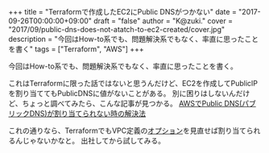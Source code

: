 +++
title = "Terraformで作成したEC2にPublic DNSがつかない"
date = "2017-09-26T00:00:00+09:00"
draft = "false"
author = "K@zuki."
cover = "2017/09/public-dns-does-not-atatch-to-ec2-created/cover.jpg"
description = "今回はHow-to系でも、問題解決系でもなく、率直に思ったことを書く"
tags = ["Terraform", "AWS"]
+++

今回はHow-to系でも、問題解決系でもなく、率直に思ったことを書く。

これはTerraformに限った話ではないと思うんだけど、EC2を作成してPublicIPを割り当ててもPublicDNSに値がないことがある。
別に困りはしないんだけど、ちょっと調べてみたら、こんな記事が見つかる。
[AWSでPublic DNS(パブリックDNS)が割り当てられない時の解決法](http://qiita.com/sunadoridotnet/items/4ea689ce9f206e78a523)

これの通りなら、TerraformでもVPC定義の[オプション](https://www.terraform.io/docs/providers/aws/r/vpc.html#enable_dns_hostnames)を見直せば割り当てられるんじゃないかなと。
出社してから試してみる。
